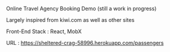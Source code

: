 
Online Travel Agency Booking Demo (still a work in progress)

Largely inspired from kiwi.com as well as other sites

Front-End Stack : React, MobX

URL : https://sheltered-crag-58996.herokuapp.com/passengers



